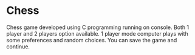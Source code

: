 # Chess
Chess game developed using C programming running on console.
Both 1 player and 2 players option available.
1 player mode computer plays with some preferences and random choices.
You can save the game and continue.
